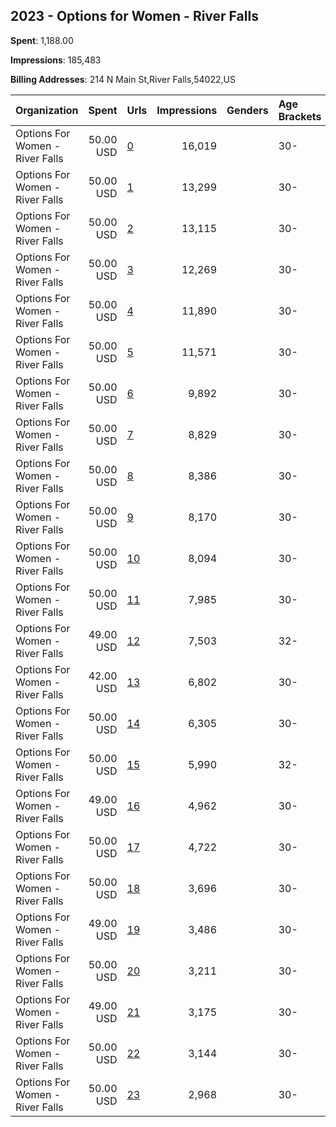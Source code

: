 ## 2023 - Options for Women - River Falls 
**Spent**: 1,188.00

**Impressions**: 185,483

**Billing Addresses**: 214 N Main St,River Falls,54022,US

|Organization|Spent|Urls|Impressions|Genders|Age Brackets|Country Codes|
|:---|---:|:---|---:|:---|:---|:---|
|Options For Women - River Falls|50.00 USD|[0](https://www.snap.com/political-ads/asset/b2fbe78894c5089fdec6fbc13bc089a82d5c273dd95047ca3a9b89e3425650d5?mediaType=mp4)|16,019||30-|united states|
|Options For Women - River Falls|50.00 USD|[1](https://www.snap.com/political-ads/asset/00db90d57129e2c4b8193f53b92c48bb233d70019c247f8ac516b7bcc4c2e845?mediaType=mp4)|13,299||30-|united states|
|Options For Women - River Falls|50.00 USD|[2](https://www.snap.com/political-ads/asset/48cf1d02c4b12379c7c1c37a00014a7c2395c837d3608ae09d8aa0f491070952?mediaType=mp4)|13,115||30-|united states|
|Options For Women - River Falls|50.00 USD|[3](https://www.snap.com/political-ads/asset/eb4d8876a637d75f52121f35c7bacaee10247382b08368be9d4fed8205f58732?mediaType=mp4)|12,269||30-|united states|
|Options For Women - River Falls|50.00 USD|[4](https://www.snap.com/political-ads/asset/f57ec45c9d4be1f2c9867f9e74b908ba51760fcfe1b90bca0d8d74984a6535ea?mediaType=mp4)|11,890||30-|united states|
|Options For Women - River Falls|50.00 USD|[5](https://www.snap.com/political-ads/asset/46bce6c7bbbedfbb7107a8f089a73fe4d4e14026f32e23e2fdd768dc88e944e8?mediaType=mp4)|11,571||30-|united states|
|Options For Women - River Falls|50.00 USD|[6](https://www.snap.com/political-ads/asset/3402503cf590b45aaff14c1b9772fabe345c6e04f1fa08779e29467b41bc0b70?mediaType=mp4)|9,892||30-|united states|
|Options For Women - River Falls|50.00 USD|[7](https://www.snap.com/political-ads/asset/cc35d341702707f767eb2d510c4ecb3f8311044c4f17757919a134637e72564f?mediaType=mp4)|8,829||30-|united states|
|Options For Women - River Falls|50.00 USD|[8](https://www.snap.com/political-ads/asset/ca31d9cb73fc4e3689d2b84be89d63fa13172369bfe8550e5f844317b98a7357?mediaType=mp4)|8,386||30-|united states|
|Options For Women - River Falls|50.00 USD|[9](https://www.snap.com/political-ads/asset/c64259429c3e10660390a1a6bc8071fc12097b3f476c829aafd068d8a153624c?mediaType=mp4)|8,170||30-|united states|
|Options For Women - River Falls|50.00 USD|[10](https://www.snap.com/political-ads/asset/f57ec45c9d4be1f2c9867f9e74b908ba51760fcfe1b90bca0d8d74984a6535ea?mediaType=mp4)|8,094||30-|united states|
|Options For Women - River Falls|50.00 USD|[11](https://www.snap.com/political-ads/asset/7c7f962770b9fe78d5d4ed3503f839716ec38abbaa87aa0d3db03437cb0bb53f?mediaType=mp4)|7,985||30-|united states|
|Options For Women - River Falls|49.00 USD|[12](https://www.snap.com/political-ads/asset/22231c24732b6f06dcef63ce6949311803cd7783f9ce6fbb20cb2fa954525748?mediaType=mp4)|7,503||32-|united states|
|Options For Women - River Falls|42.00 USD|[13](https://www.snap.com/political-ads/asset/1f4f388e94c4f935b2705530438f1016848c48cf3c2d8a26b33609bff7c09db5?mediaType=mp4)|6,802||30-|united states|
|Options For Women - River Falls|50.00 USD|[14](https://www.snap.com/political-ads/asset/8ffc3516c3259306695068025ceb3113aa69a73b645e616c7afa8e7c4d30a2d0?mediaType=mp4)|6,305||30-|united states|
|Options For Women - River Falls|50.00 USD|[15](https://www.snap.com/political-ads/asset/f97f57ef091535b6b3c40c403399a96e88a591d95e68fab88cf5c76faa07f944?mediaType=mp4)|5,990||32-|united states|
|Options For Women - River Falls|49.00 USD|[16](https://www.snap.com/political-ads/asset/c315bf28891e00e0fe6281c03a3b6f91615082f30ded96ee026827bd780f5642?mediaType=mp4)|4,962||30-|united states|
|Options For Women - River Falls|50.00 USD|[17](https://www.snap.com/political-ads/asset/17201da64c2fa077799fd5e7610fae864c01dffc8911577c9de74c45c34972e3?mediaType=mp4)|4,722||30-|united states|
|Options For Women - River Falls|50.00 USD|[18](https://www.snap.com/political-ads/asset/4c37647af7ca7932906af9b287c3e581e35793458216b42cc31180caad4f58ed?mediaType=mp4)|3,696||30-|united states|
|Options For Women - River Falls|49.00 USD|[19](https://www.snap.com/political-ads/asset/d4fcfc88f8aa8d134073a5d58ba61b6814886994100ab8c0663ab349b922ad2d?mediaType=mp4)|3,486||30-|united states|
|Options For Women - River Falls|50.00 USD|[20](https://www.snap.com/political-ads/asset/18945be5eb2d6d2944ad3dea82e705af3dc2e663004e0264f354d1b4113375f4?mediaType=mp4)|3,211||30-|united states|
|Options For Women - River Falls|49.00 USD|[21](https://www.snap.com/political-ads/asset/0442ad9346e1bb5fba160cba8db3a569f0157826d7f794039137cefe3006cd3c?mediaType=mp4)|3,175||30-|united states|
|Options For Women - River Falls|50.00 USD|[22](https://www.snap.com/political-ads/asset/58eba0d99d01bb0a1fad0f8ec48ea955a238494bc1181c7f86d9ef0b79b519b3?mediaType=mp4)|3,144||30-|united states|
|Options For Women - River Falls|50.00 USD|[23](https://www.snap.com/political-ads/asset/451f3acbb7ca86409c3074b73ada6af89691d6ef45e49b4a3ba06bff75d8f1a7?mediaType=mp4)|2,968||30-|united states|

